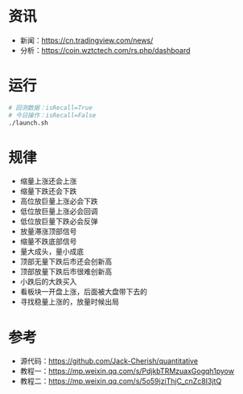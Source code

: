 # 资讯

- 新闻：https://cn.tradingview.com/news/
- 分析：https://coin.wztctech.com/rs.php/dashboard

# 运行

```sh
# 回测数据：isRecall=True
# 今日操作：isRecall=False
./launch.sh
```

# 规律

- 缩量上涨还会上涨
- 缩量下跌还会下跌
- 高位放巨量上涨必会下跌
- 低位放巨量上涨必会回调
- 低位放巨量下跌必会反弹
- 放量滞涨顶部信号
- 缩量不跌底部信号
- 量大成头，量小成底
- 顶部无量下跌后市还会创新高
- 顶部放量下跌后市很难创新高
- 小跌后的大跌买入
- 看板块一开盘上涨，后面被大盘带下去的
- 寻找稳量上涨的，放量时候出局

# 参考

- 源代码：https://github.com/Jack-Cherish/quantitative
- 教程一：https://mp.weixin.qq.com/s/PdjkbTRMzuaxGogqh1pyow
- 教程二：https://mp.weixin.qq.com/s/5o59jziThjC_cnZc8I3jtQ

